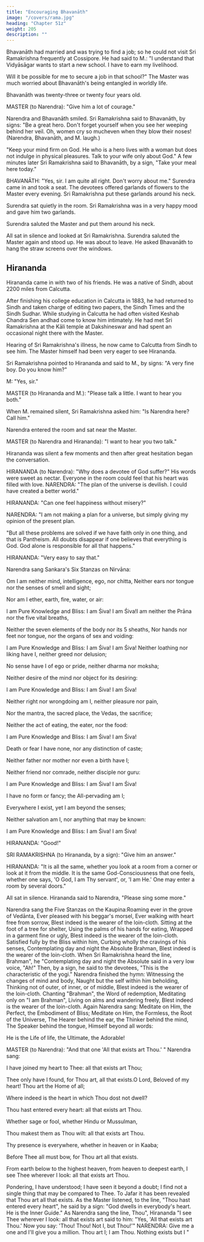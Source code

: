 ```yaml
---
title: "Encouraging Bhavanāth"
image: "/covers/rama.jpg"
heading: "Chapter 51z"
weight: 205
description: ""
---
```





Bhavanāth had married and was trying to find a job; so he could not visit Sri Ramakrishna frequently at Cossipore. He had said to M.: "I understand that Vidyāsāgar
wants to start a new school. I have to earn my livelihood. 

Will it be possible for me to secure a job in that school?" The Master was much worried about Bhavanāth's being
entangled in worldly life. 

Bhavanāth was twenty-three or twenty four years old.

MASTER (to Narendra): "Give him a lot of courage."

Narendra and Bhavanāth smiled. Sri Ramakrishna said to Bhavanāth, by signs: "Be a great hero. Don't forget yourself when you see her weeping behind her veil. Oh, women
cry so mucheven when they blow their noses! (Narendra, Bhavanāth, and M. laugh.)

"Keep your mind firm on God. He who is a hero lives with a woman but does not indulge in physical pleasures. Talk to your wife only about God."
A few minutes later Sri Ramakrishna said to Bhavanāth, by a sign, "Take your meal here today."

BHAVANĀTH: "Yes, sir. I am quite all right. Don't worry about me." Surendra came in and took a seat. The devotees offered garlands of flowers to the
Master every evening. Sri Ramakrishna put these garlands around his neck. 

Surendra sat quietly in the room. Sri Ramakrishna was in a very happy mood and gave him two garlands. 

Surendra saluted the Master and put them around his neck.

All sat in silence and looked at Sri Ramakrishna. Surendra saluted the Master again and stood up. He was about to leave. He asked Bhavanāth to hang the straw screens over
the windows. 


## Hirananda

Hirananda came in with two of his friends. He was a native of Sindh, about 2200 miles from Calcutta. 

After finishing his college education in Calcutta in 1883, he had returned to Sindh and taken charge of editing two papers, the Sindh Times and the
Sindh Sudhar. While studying in Calcutta he had often visited Keshab Chandra Sen andhad come to know him intimately. He had met Sri Ramakrishna at the Kāli temple at
Dakshineswar and had spent an occasional night there with the Master. 

Hearing of Sri Ramakrishna's illness, he now came to Calcutta from Sindh to see him. The Master himself had been very eager to see Hirananda.

Sri Ramakrishna pointed to Hirananda and said to M., by signs: "A very fine boy. Do you know him?"

M: "Yes, sir."

MASTER (to Hirananda and M.): "Please talk a little. I want to hear you both."

When M. remained silent, Sri Ramakrishna asked him: "Is Narendra here? Call him."

Narendra entered the room and sat near the Master.

MASTER (to Narendra and Hirananda): "I want to hear you two talk."

Hirananda was silent a few moments and then after great hesitation began the conversation.


HIRANANDA (to Narendra): "Why does a devotee of God suffer?" His words were sweet as nectar. Everyone in the room could feel that his heart was filled with love.
NARENDRA: "The plan of the universe is devilish. I could have created a better world."

HIRANANDA: "Can one feel happiness without misery?"

NARENDRA: "I am not making a plan for a universe, but simply giving my opinion of the present plan.

"But all these problems are solved if we have faith only in one thing, and that is Pantheism. All doubts disappear if one believes that everything is God. God alone is
responsible for all that happens."

HIRANANDA: "Very easy to say that."

Narendra sang Sankara's Six Stanzas on Nirvāna:

Om I am neither mind, intelligence, ego, nor chitta, Neither ears nor tongue nor the senses of smell and
sight;

Nor am I ether, earth, fire, water, or air:

I am Pure Knowledge and Bliss: I am Śiva! I am Śiva!I am neither the Prāna nor the five vital breaths,

Neither the seven elements of the body nor its 5 sheaths, Nor hands nor feet nor tongue, nor the organs of sex
and voiding:

I am Pure Knowledge and Bliss: I am Śiva! I am Śiva! Neither loathing nor liking have I, neither greed nor
delusion; 

No sense have I of ego or pride, neither dharma nor moksha;

Neither desire of the mind nor object for its desiring:

I am Pure Knowledge and Bliss: I am Śiva! I am Śiva!

Neither right nor wrongdoing am I, neither pleasure nor pain,

Nor the mantra, the sacred place, the Vedas, the
sacrifice;

Neither the act of eating, the eater, nor the food:

I am Pure Knowledge and Bliss: I am Śiva! I am Śiva!

Death or fear I have none, nor any distinction of caste;

Neither father nor mother nor even a birth have I;

Neither friend nor comrade, neither disciple nor guru:

I am Pure Knowledge and Bliss: I am Śiva! I am Śiva!

I have no form or fancy; the All-pervading am I;


Everywhere I exist, yet I am beyond the senses;

Neither salvation am I, nor anything that may be known:

I am Pure Knowledge and Bliss: I am Śiva! I am Śiva!

HIRANANDA: "Good!"

SRI RAMAKRISHNA (to Hirananda, by a sign): "Give him an answer."

HIRANANDA: "It is all the same, whether you look at a room from a corner or look at it from the middle. It is the same God-Consciousness that one feels, whether one says, 'O
God, I am Thy servant', or, 'I am He.' One may enter a room by several doors."

All sat in silence. Hirananda said to Narendra, "Please sing some more."

Narendra sang the Five Stanzas on the Kaupina:Roaming ever in the grove of Vedānta, Ever pleased with his beggar's morsel,
Ever walking with heart free from sorrow, Blest indeed is the wearer of the loin-cloth.
Sitting at the foot of a tree for shelter, Using the palms of his hands for eating,
Wrapped in a garment fine or ugly,
Blest indeed is the wearer of the loin-cloth.
Satisfied fully by the Bliss within him,
Curbing wholly the cravings of his senses,
Contemplating day and night the Absolute Brahman,
Blest indeed is the wearer of the loin-cloth.
When Sri Ramakrishna heard the line,
Brahman", he
"Contemplating day and night the Absolute
said in a very low voice, "Ah!" Then, by a sign, he said to the devotees,
"This is the characteristic of the yogi."
Narendra finished the hymn:
Witnessing the changes of mind and body,
Naught but the self within him beholding,
Thinking not of outer, of inner, or of middle,
Blest indeed is the wearer of the loin-cloth.
Chanting "Brahman", the Word of redemption,
Meditating only on "I am Brahman",
Living on alms and wandering freely,
Blest indeed is the wearer of the loin-cloth.
Again Narendra sang:
Meditate on Him, the Perfect, the Embodiment of Bliss;
Meditate on Him, the Formless, the Root of the
Universe,
The Hearer behind the ear, the Thinker behind the
mind,
The Speaker behind the tongue, Himself beyond all
words:

He is the Life of life, the Ultimate, the Adorable!

MASTER (to Narendra): "And that one 'All that exists art Thou.' "
Narendra sang:

I have joined my heart to Thee: all that exists art Thou;

Thee only have I found, for Thou art, all that exists.O Lord, Beloved of my heart! Thou art the Home of all;

Where indeed is the heart in which Thou dost not dwell?

Thou hast entered every heart: all that exists art Thou.

Whether sage or fool, whether Hindu or Mussulman,

Thou makest them as Thou wilt: all that exists art Thou.

Thy presence is everywhere, whether in heaven or in Kaaba;

Before Thee all must bow, for Thou art all that exists.

From earth below to the highest heaven, from heaven to deepest earth,
I see Thee wherever I look: all that exists art Thou. 

Pondering, I have understood; I have seen it beyond a doubt;
I find not a single thing that may be compared to Thee.
To Jafar it has been revealed that Thou art all that
exists.
As the Master listened, to the line,
"Thou hast entered every heart", he said by a sign:
"God dwells in everybody's heart. He is the Inner Guide."
As Narendra sang the line,
Thou", Hirananda
"I see Thee wherever I look: all that exists art
said to him: "Yes, 'All that exists art Thou.' Now you say: 'Thou!
Thou! Not I, but Thou!'"
NARENDRA: Give me a one and I'll give you a million. Thou art I; I am Thou. Nothing
exists but I "

